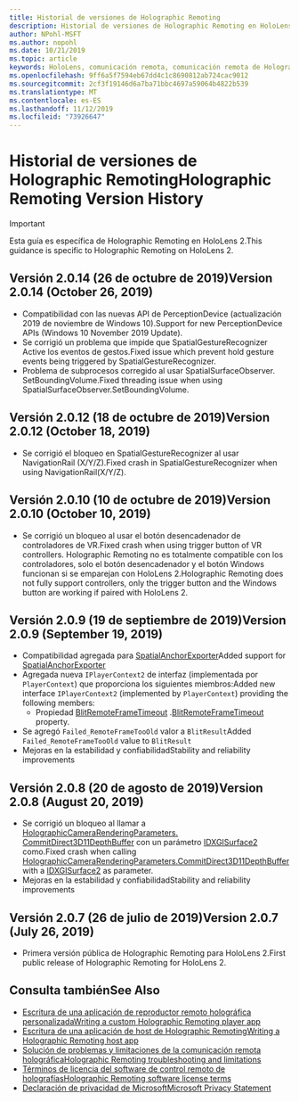 ```yaml
---
title: Historial de versiones de Holographic Remoting
description: Historial de versiones de Holographic Remoting en HoloLens 2.
author: NPohl-MSFT
ms.author: nopohl
ms.date: 10/21/2019
ms.topic: article
keywords: HoloLens, comunicación remota, comunicación remota de Holographic
ms.openlocfilehash: 9ff6a5f7594eb67dd4c1c8690812ab724cac9012
ms.sourcegitcommit: 2cf3f19146d6a7ba71bbc4697a59064b4822b539
ms.translationtype: MT
ms.contentlocale: es-ES
ms.lasthandoff: 11/12/2019
ms.locfileid: "73926647"
---
```

# <a name="holographic-remoting-version-history"></a><span data-ttu-id="94427-104">Historial de versiones de Holographic Remoting</span><span class="sxs-lookup"><span data-stu-id="94427-104">Holographic Remoting Version History</span></span>

> [!IMPORTANT]
> <span data-ttu-id="94427-105">Esta guía es específica de Holographic Remoting en HoloLens 2.</span><span class="sxs-lookup"><span data-stu-id="94427-105">This guidance is specific to Holographic Remoting on HoloLens 2.</span></span>

## <span data-ttu-id="94427-106">Versión 2.0.14 (26 de octubre de 2019)<a name="v2.0.14"></a></span><span class="sxs-lookup"><span data-stu-id="94427-106">Version 2.0.14 (October 26, 2019) <a name="v2.0.14"></a></span></span>
* <span data-ttu-id="94427-107">Compatibilidad con las nuevas API de PerceptionDevice (actualización 2019 de noviembre de Windows 10).</span><span class="sxs-lookup"><span data-stu-id="94427-107">Support for new PerceptionDevice APIs (Windows 10 November 2019 Update).</span></span>
* <span data-ttu-id="94427-108">Se corrigió un problema que impide que SpatialGestureRecognizer Active los eventos de gestos.</span><span class="sxs-lookup"><span data-stu-id="94427-108">Fixed issue which prevent hold gesture events being triggered by SpatialGestureRecognizer.</span></span>
* <span data-ttu-id="94427-109">Problema de subprocesos corregido al usar SpatialSurfaceObserver. SetBoundingVolume.</span><span class="sxs-lookup"><span data-stu-id="94427-109">Fixed threading issue when using SpatialSurfaceObserver.SetBoundingVolume.</span></span>

## <span data-ttu-id="94427-110">Versión 2.0.12 (18 de octubre de 2019)<a name="v2.0.12"></a></span><span class="sxs-lookup"><span data-stu-id="94427-110">Version 2.0.12 (October 18, 2019) <a name="v2.0.12"></a></span></span>
* <span data-ttu-id="94427-111">Se corrigió el bloqueo en SpatialGestureRecognizer al usar NavigationRail (X/Y/Z).</span><span class="sxs-lookup"><span data-stu-id="94427-111">Fixed crash in SpatialGestureRecognizer when using NavigationRail(X/Y/Z).</span></span>

## <span data-ttu-id="94427-112">Versión 2.0.10 (10 de octubre de 2019)<a name="v2.0.10"></a></span><span class="sxs-lookup"><span data-stu-id="94427-112">Version 2.0.10 (October 10, 2019) <a name="v2.0.10"></a></span></span>
* <span data-ttu-id="94427-113">Se corrigió un bloqueo al usar el botón desencadenador de controladores de VR.</span><span class="sxs-lookup"><span data-stu-id="94427-113">Fixed crash when using trigger button of VR controllers.</span></span> <span data-ttu-id="94427-114">Holographic Remoting no es totalmente compatible con los controladores, solo el botón desencadenador y el botón Windows funcionan si se emparejan con HoloLens 2.</span><span class="sxs-lookup"><span data-stu-id="94427-114">Holographic Remoting does not fully support controllers, only the trigger button and the Windows button are working if paired with HoloLens 2.</span></span>

## <span data-ttu-id="94427-115">Versión 2.0.9 (19 de septiembre de 2019)<a name="v2.0.9"></a></span><span class="sxs-lookup"><span data-stu-id="94427-115">Version 2.0.9 (September 19, 2019) <a name="v2.0.9"></a></span></span>
* <span data-ttu-id="94427-116">Compatibilidad agregada para [SpatialAnchorExporter](https://docs.microsoft.com/uwp/api/windows.perception.spatial.spatialanchorexporter)</span><span class="sxs-lookup"><span data-stu-id="94427-116">Added support for [SpatialAnchorExporter](https://docs.microsoft.com/uwp/api/windows.perception.spatial.spatialanchorexporter)</span></span>
* <span data-ttu-id="94427-117">Agregada nueva ```IPlayerContext2``` de interfaz (implementada por ```PlayerContext```) que proporciona los siguientes miembros:</span><span class="sxs-lookup"><span data-stu-id="94427-117">Added new interface ```IPlayerContext2``` (implemented by ```PlayerContext```) providing the following members:</span></span>
  - <span data-ttu-id="94427-118">Propiedad [BlitRemoteFrameTimeout](holographic-remoting-create-player.md#BlitRemoteFrameTimeout) .</span><span class="sxs-lookup"><span data-stu-id="94427-118">[BlitRemoteFrameTimeout](holographic-remoting-create-player.md#BlitRemoteFrameTimeout)  property.</span></span>
* <span data-ttu-id="94427-119">Se agregó ```Failed_RemoteFrameTooOld``` valor a ```BlitResult```</span><span class="sxs-lookup"><span data-stu-id="94427-119">Added ```Failed_RemoteFrameTooOld``` value to ```BlitResult```</span></span>
* <span data-ttu-id="94427-120">Mejoras en la estabilidad y confiabilidad</span><span class="sxs-lookup"><span data-stu-id="94427-120">Stability and reliability improvements</span></span>

## <span data-ttu-id="94427-121">Versión 2.0.8 (20 de agosto de 2019)<a name="v2.0.8"></a></span><span class="sxs-lookup"><span data-stu-id="94427-121">Version 2.0.8 (August 20, 2019) <a name="v2.0.8"></a></span></span>

* <span data-ttu-id="94427-122">Se corrigió un bloqueo al llamar a [HolographicCameraRenderingParameters. CommitDirect3D11DepthBuffer](https://docs.microsoft.com/uwp/api/windows.graphics.holographic.holographiccamerarenderingparameters.commitdirect3d11depthbuffer) con un parámetro [IDXGISurface2](https://docs.microsoft.com/windows/win32/api/dxgi1_2/nn-dxgi1_2-idxgisurface2) como.</span><span class="sxs-lookup"><span data-stu-id="94427-122">Fixed crash when calling [HolographicCameraRenderingParameters.CommitDirect3D11DepthBuffer](https://docs.microsoft.com/uwp/api/windows.graphics.holographic.holographiccamerarenderingparameters.commitdirect3d11depthbuffer) with a [IDXGISurface2](https://docs.microsoft.com/windows/win32/api/dxgi1_2/nn-dxgi1_2-idxgisurface2) as parameter.</span></span>
* <span data-ttu-id="94427-123">Mejoras en la estabilidad y confiabilidad</span><span class="sxs-lookup"><span data-stu-id="94427-123">Stability and reliability improvements</span></span>

## <span data-ttu-id="94427-124">Versión 2.0.7 (26 de julio de 2019)<a name="v2.0.7"></a></span><span class="sxs-lookup"><span data-stu-id="94427-124">Version 2.0.7 (July 26, 2019) <a name="v2.0.7"></a></span></span>

* <span data-ttu-id="94427-125">Primera versión pública de Holographic Remoting para HoloLens 2.</span><span class="sxs-lookup"><span data-stu-id="94427-125">First public release of Holographic Remoting for HoloLens 2.</span></span>

## <a name="see-also"></a><span data-ttu-id="94427-126">Consulta también</span><span class="sxs-lookup"><span data-stu-id="94427-126">See Also</span></span>
* [<span data-ttu-id="94427-127">Escritura de una aplicación de reproductor remoto holográfica personalizada</span><span class="sxs-lookup"><span data-stu-id="94427-127">Writing a custom Holographic Remoting player app</span></span>](holographic-remoting-create-player.md)
* [<span data-ttu-id="94427-128">Escritura de una aplicación de host de Holographic Remoting</span><span class="sxs-lookup"><span data-stu-id="94427-128">Writing a Holographic Remoting host app</span></span>](holographic-remoting-create-host.md)
* [<span data-ttu-id="94427-129">Solución de problemas y limitaciones de la comunicación remota holográfica</span><span class="sxs-lookup"><span data-stu-id="94427-129">Holographic Remoting troubleshooting and limitations</span></span>](holographic-remoting-troubleshooting.md)
* [<span data-ttu-id="94427-130">Términos de licencia del software de control remoto de holografías</span><span class="sxs-lookup"><span data-stu-id="94427-130">Holographic Remoting software license terms</span></span>](https://docs.microsoft.com/legal/mixed-reality/microsoft-holographic-remoting-software-license-terms)
* [<span data-ttu-id="94427-131">Declaración de privacidad de Microsoft</span><span class="sxs-lookup"><span data-stu-id="94427-131">Microsoft Privacy Statement</span></span>](https://go.microsoft.com/fwlink/?LinkId=521839)
